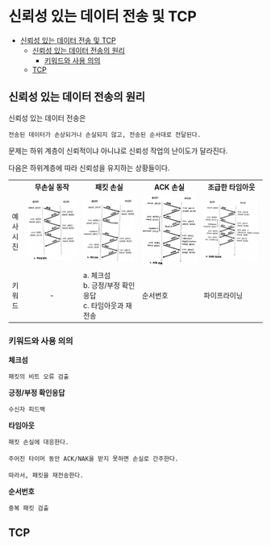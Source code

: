 # 신뢰성 있는 데이터 전송 및 TCP

- [신뢰성 있는 데이터 전송 및 TCP](#신뢰성-있는-데이터-전송-및-tcp)
  - [신뢰성 있는 데이터 전송의 원리](#신뢰성-있는-데이터-전송의-원리)
    - [키워드와 사용 의의](#키워드와-사용-의의)
  - [TCP](#tcp)

## 신뢰성 있는 데이터 전송의 원리

신뢰성 있는 데이터 전송은

    전송된 데이터가 손상되거나 손실되지 않고, 전송된 순서대로 전달된다.

문제는 하위 계층이 신뢰적이냐 아니냐로 신뢰성 작업의 난이도가 달라진다.

다음은 하위계층에 따라 신뢰성을 유지하는 상황들이다.

<table>
  <tr>    
    <th></th>
    <th>무손실 동작</th>
    <th>패킷 손실</th>
    <th>ACK 손실</th>
    <th>조급한 타임아웃</th>
  </tr>
  <tr> 
    <td>예사시진</td>
    <td><img src="assets/not-loss.jpg"/></td>
    <td><img src="assets/packet-loss.jpg"/></td>
    <td><img src="assets/ack-loss.jpg"/></td>
    <td><img src="assets/rush-timeout.jpg"/></td>
  </tr>
  <tr>
    <td>키워드</td>
    <td align="center">-</td>
    <td>
      a. 체크섬<br/>        
      b. 긍정/부정 확인응답<br/>
      c. 타임아웃과 재전송      
    </td>
    <td>순서번호</td>
    <td>파이프라이닝</td>
  </tr>
</table>

### 키워드와 사용 의의

**체크섬**

    패킷의 비트 오류 검출

**긍정/부정 확인응답**

    수신자 피드백

**타임아웃**

    패킷 손실에 대응한다.

    주어진 타이머 동안 ACK/NAK을 받지 못하면 손실로 간주한다.

    따라서, 패킷을 재전송한다.

**순서번호**

    중복 패킷 검출

## TCP